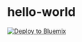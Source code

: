 # hello-world


[![Deploy to Bluemix](https://bluemix.net/deploy/button.png)](https://bluemix.net/deploy?repository=http://cce1.au-syd.mybluemix.net/git/idsorg/sample-java-cloudant)
